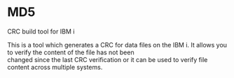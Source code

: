 # MD5 
CRC build tool for IBM i
<br>

This is a tool which generates a CRC for data files on the IBM i. It allows you to verify the content of the file has not been<br>
changed since the last CRC verification or it can be used to verify file content across multiple systems.<br>
